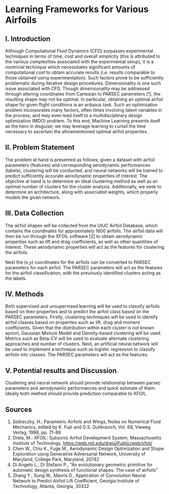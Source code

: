 # Learning Frameworks for Various Airfoils

## I. Introduction
Although Computational Fluid Dynamics (CFD) surpasses experimental techniques in terms of time, cost and overall simplicity (this is attributed to the various complexities associated with the experimental setup), it is a nontrivial technique which necessitates significant amounts of computational cost to obtain accurate results (i.e. results comparable to those obtained using experimentation). Such factors prove to be sufficiently problematic during iterative design procedures. Dimensionality is one such issue associated with CFD. Though dimensionality may be addressed through altering coordinates from Cartesian to PARSEC parameters [1], the resulting shape may not be optimal. In particular, obtaining an optimal airfoil shape for given flight conditions is an arduous task. Such an optimization problem incorporates many factors, often times involving latent variables in the process, and may even lead itself to a multidisciplinary design optimization (MDO) problem. To this end, Machine Learning presents itself as the hero in disguise; we may leverage learning to curtail the time necessary to ascertain the aforementioned optimal airfoil properties.  
## II. Problem Statement 
The problem at hand is presented as follows; given a dataset with airfoil parameters (features) and corresponding aerodynamic performances (labels), clustering will be conducted, and neural networks will be trained to predict sufficiently accurate aerodynamic properties of interest. The objective at hand is to determine an ideal clustering method as well as an optimal number of clusters for the cluster analysis. Additionally, we seek to determine an architecture, along with associated weights, which properly models the given network.

## III. Data Collection
The airfoil shapes will be collected from the UIUC Airfoil Database, which contains the coordinates for approximately 1600 airfoils. The airfoil data will then be run through the XFOIL software [2] to obtain aerodynamic properties such as lift and drag coefficients, as well as other quantities of interest. These aerodynamic properties will act as the features for clustering the airfoils.

Next the (x,y) coordinates for the airfoils can be converted to PARSEC parameters for each airfoil. The PARSEC parameters will act as the features for the airfoil classification, with the previously identified clusters acting as the labels. 

## IV. Methods
Both supervised and unsupervised learning will be used to classify airfoils based on their properties and to predict the airfoil class based on the PARSEC parameters. Firstly, clustering techniques will be used to identify airfoil classes based on properties such as lift, drag and moment coefficients. Given that the distribution within each cluster is not known apriori, Gaussian Mixture Model and Density-based clustering will be used. Metrics such as Beta-CV will be used to evaluate alternate clustering approaches and number of clusters. Next, an artificial neural network will be used to implement a technique such as logistic regression to classify airfoils into classes. The PARSEC parameters will act as the features.

## V. Potential results and Discussion
Clustering and neural network should provide relationship between parsec parameters and aerodynamic performances and quick estimate of them. Ideally both method should provide prediction comparable to XFOIL.

## Sources
1. Sobieczky, H.: Parametric Airfoils and Wings, Notes on Numerical Fluid Mechanics, edited by K. Fujii and G.S. Dulikravich, Vol. 68, Vieweg Verlag, 1998, pp. 71-88
2. Drela, M.: XFOIL: Subsonic Airfoil Development System, Massachusetts Institute of Technology. https://web.mit.edu/drela/Public/web/xfoil/ 
3. Chen W., Chiu K., Fuge M., Aerodynamic Design Optimization and Shape Exploration using Generative Adversarial Network, University of Maryland, College Park, Maryland, 20742
4. Di Angelo L., Di Stefano P., "An evolutionary geometric primitive for automatic design synthesis of functional shapes: The case of airfoils"
5. Zhang Y., Sung W., Mavris D., Application of Convolution Neural Network to Predict Airfoil Lift Coefficient, Georgia Institute of Technology, Atlanta, Georgia, 30332





